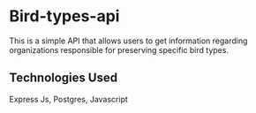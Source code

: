 # Bird-types-api

This is a simple API that allows users to get information regarding organizations responsible for preserving specific bird types.

## Technologies Used

Express Js, Postgres, Javascript
